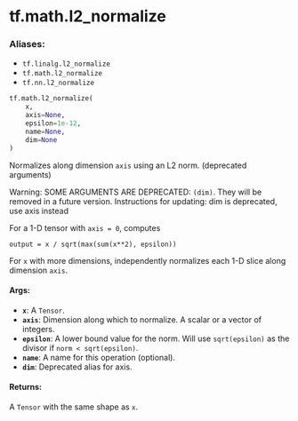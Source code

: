 <div itemscope itemtype="http://developers.google.com/ReferenceObject">
<meta itemprop="name" content="tf.math.l2_normalize" />
<meta itemprop="path" content="Stable" />
</div>

# tf.math.l2_normalize

### Aliases:

* `tf.linalg.l2_normalize`
* `tf.math.l2_normalize`
* `tf.nn.l2_normalize`

``` python
tf.math.l2_normalize(
    x,
    axis=None,
    epsilon=1e-12,
    name=None,
    dim=None
)
```

Normalizes along dimension `axis` using an L2 norm. (deprecated arguments)

Warning: SOME ARGUMENTS ARE DEPRECATED: `(dim)`. They will be removed in a future version.
Instructions for updating:
dim is deprecated, use axis instead

For a 1-D tensor with `axis = 0`, computes

    output = x / sqrt(max(sum(x**2), epsilon))

For `x` with more dimensions, independently normalizes each 1-D slice along
dimension `axis`.

#### Args:

* <b>`x`</b>: A `Tensor`.
* <b>`axis`</b>: Dimension along which to normalize.  A scalar or a vector of
    integers.
* <b>`epsilon`</b>: A lower bound value for the norm. Will use `sqrt(epsilon)` as the
    divisor if `norm < sqrt(epsilon)`.
* <b>`name`</b>: A name for this operation (optional).
* <b>`dim`</b>: Deprecated alias for axis.


#### Returns:

A `Tensor` with the same shape as `x`.